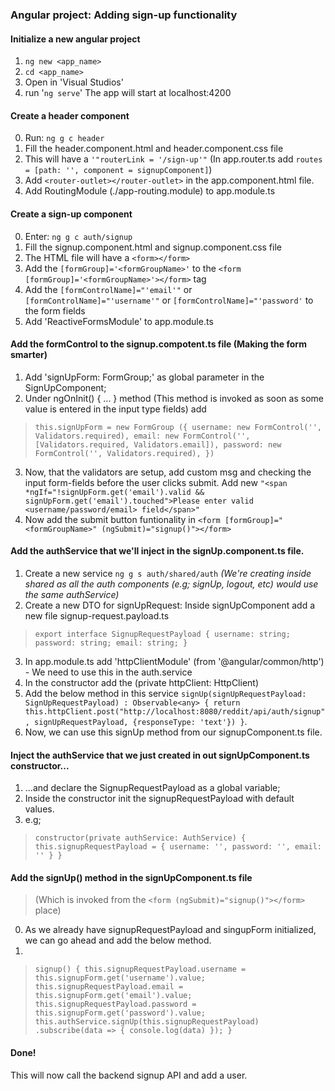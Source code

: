 ### Angular project: Adding sign-up functionality

#### Initialize a new angular project

1. `ng new <app_name>`
2. `cd <app_name>`
3. Open in 'Visual Studios'
4. run '`ng serve`' The app will start at localhost:4200

#### Create a header component

0. Run: `ng g c header`
1. Fill the header.component.html and header.component.css file
2. This will have a `'"routerLink = '/sign-up'"` (In app.router.ts add `routes = [path: '', component = signupComponent]`)
3. Add `<router-outlet></router-outlet>` in the app.component.html file.
4. Add RoutingModule (./app-routing.module) to app.module.ts

#### Create a sign-up component

0. Enter: `ng g c auth/signup`
1. Fill the signup.component.html and signup.component.css file
2. The HTML file will have a `<form></form>`
3. Add the `[formGroup]='<formGroupName>'` to the `<form [formGroup]='<formGroupName>'></form>` tag
4. Add the `[formControlName]="'email'"` or `[formControlName]="'username'"` or `[formControlName]="'password'` to the form fields
5. Add 'ReactiveFormsModule' to app.module.ts

#### Add the formControl to the signup.compotent.ts file (Making the form smarter)

1. Add 'signUpForm: FormGroup;' as global parameter in the SignUpComponent;
2. Under ngOnInit() { ... } method (This method is invoked as soon as some value is entered in the input type fields) add 
> `this.signUpForm = new FormGroup ({
> username: new FormControl('', Validators.required),
> email: new FormControl('', [Validators.required, Validators.email]),
> password: new FormControl('', Validators.required),
> })`
3. Now, that the validators are setup, add custom msg and checking the input form-fields before the user clicks submit. Add new 
`"<span *ngIf="!signUpForm.get('email').valid && signUpForm.get('email').touched">Please enter valid <username/password/email> field</span>"`
4. Now add the submit button funtionality in `<form [formGroup]="<formGroupName>" (ngSubmit)="signup()"></form>`

#### Add the authService that we'll inject in the signUp.component.ts file.

1. Create a new service `ng g s auth/shared/auth` *(We're creating inside shared as all the auth components (e.g; signUp, logout, etc) would use the same authService)*
2. Create a new DTO for signUpRequest: Inside signUpComponent add a new file signup-request.payload.ts
> `export interface SignupRequestPayload {
> username: string;
> password: string;
> email: string;
> }`
3. In app.module.ts add 'httpClientModule' (from '@angular/common/http') - We need to use this in the auth.service 
4. In the constructor add the (private httpClient: HttpClient)
5. Add the below method in this service
`signUp(signUpRequestPayload: SignUpRequestPayload) : Observable<any> {
  return this.httpClient.post("http://localhost:8080/reddit/api/auth/signup", signUpRequestPayload, {responseType: 'text'})
}`.
6. Now, we can use this signUp method from our signupComponent.ts file.

#### Inject the authService that we just created in out signUpComponent.ts constructor...

1. ...and declare the SignupRequestPayload as a global variable;
2. Inside the constructor init the signupRequestPayload with default values.
3. e.g; 
> `constructor(private authService: AuthService) {
> this.signupRequestPayload = {
> username: '',
> password: '',
> email: ''
> }
> }`

#### Add the signUp() method in the signUpComponent.ts file 
> (Which is invoked from the `<form (ngSubmit)="signup()"></form>` place)

0. As we already have signupRequestPayload and singupForm initialized, we can go ahead and add the below method.
1. 
> `signup() {
> this.signupRequestPayload.username = this.signupForm.get('username').value;
> this.signupRequestPayload.email = this.signupForm.get('email').value;
> this.signupRequestPayload.password = this.signupForm.get('password').value;
> this.authService.signUp(this.signupRequestPayload)
> .subscribe(data => {
> console.log(data)
> });
> }`

#### Done!

This will now call the backend signup API and add a user.
